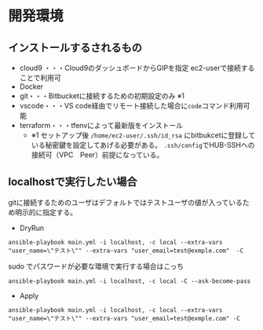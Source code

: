 # 開発環境

## インストールするされるもの

- cloud9 ・・・Cloud9のダッシュボードからGIPを指定 ec2-userで接続することで利用可
- Docker
- git・・・Bitbucketに接続するための初期設定のみ ※1
- vscode・・・VS code経由でリモート接続した場合に`code`コマンド利用可能
- terraform・・・tfenvによって最新版をインストール
  - ※1
セットアップ後 `/home/ec2-user/.ssh/id_rsa` にbitbukcetに登録している秘密鍵を設定してあげる必要がある。
`.ssh/config`でHUB-SSHへの接続可（VPC　Peer）前提になっている。



## localhostで実行したい場合
gitに接続するためのユーザはデフォルトではテストユーザの値が入っているため明示的に指定する。

- DryRun
```shell
ansible-playbook main.yml -i localhost, -c local --extra-vars "user_name=\"テスト\"" --extra-vars "user_email=test@exmple.com"  -C
 ```

 sudo でパスワードが必要な環境で実行する場合はこっち
 ```shell
 ansible-playbook main.yml -i localhost, -c local -C --ask-become-pass
 ```


 - Apply
```shell
ansible-playbook main.yml -i localhost, -c local --extra-vars "user_name=\"テスト\"" --extra-vars "user_email=test@exmple.com" -C
 ```
